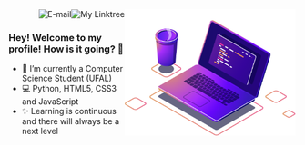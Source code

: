 <img align="right" src="./image/computer-illustration.png" width="300"/>

<a href="https://joaovictorvilela.github.io/my-linktree/">
<img align="right" alt="My Linktree" src="https://img.shields.io/badge/-My Linktree-blue"/>
</a>

<a href="mailto:joaovvsantos@protonmail.com">
<img align="right" alt="E-mail" src="https://img.shields.io/badge/-How%20to%20reach%20me-red"/>
</a>

<br/>

### Hey! Welcome to my profile! How is it going? 👋

- 🚀 I’m currently a Computer Science Student (UFAL)
- 💻 Python, HTML5, CSS3 and JavaScript
- ✨ Learning is continuous and there will always be a next level
